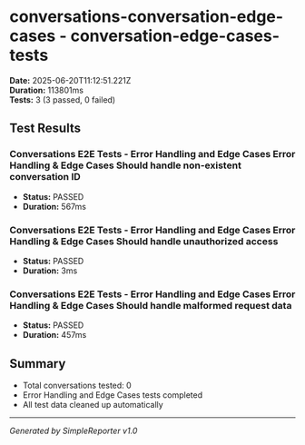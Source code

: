 # conversations-conversation-edge-cases - conversation-edge-cases-tests

**Date:** 2025-06-20T11:12:51.221Z  
**Duration:** 113801ms  
**Tests:** 3 (3 passed, 0 failed)

## Test Results


### Conversations E2E Tests - Error Handling and Edge Cases Error Handling & Edge Cases Should handle non-existent conversation ID
- **Status:** PASSED
- **Duration:** 567ms



### Conversations E2E Tests - Error Handling and Edge Cases Error Handling & Edge Cases Should handle unauthorized access
- **Status:** PASSED
- **Duration:** 3ms



### Conversations E2E Tests - Error Handling and Edge Cases Error Handling & Edge Cases Should handle malformed request data
- **Status:** PASSED
- **Duration:** 457ms



## Summary

- Total conversations tested: 0
- Error Handling and Edge Cases tests completed
- All test data cleaned up automatically

---
*Generated by SimpleReporter v1.0*
